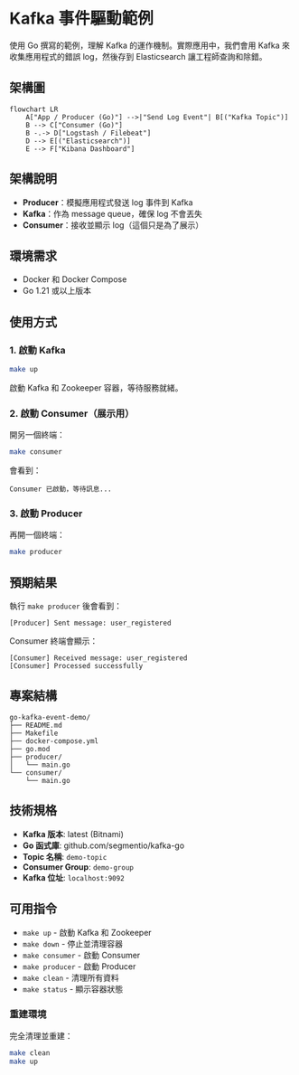 # Kafka 事件驅動範例

使用 Go 撰寫的範例，理解 Kafka 的運作機制。實際應用中，我們會用 Kafka 來收集應用程式的錯誤 log，然後存到 Elasticsearch 讓工程師查詢和除錯。

## 架構圖

```mermaid
flowchart LR
    A["App / Producer (Go)"] -->|"Send Log Event"| B[("Kafka Topic")]
    B --> C["Consumer (Go)"]
    B -.-> D["Logstash / Filebeat"]
    D --> E[("Elasticsearch")]
    E --> F["Kibana Dashboard"]
```

## 架構說明

- **Producer**：模擬應用程式發送 log 事件到 Kafka
- **Kafka**：作為 message queue，確保 log 不會丟失
- **Consumer**：接收並顯示 log（這個只是為了展示）

## 環境需求

- Docker 和 Docker Compose
- Go 1.21 或以上版本

## 使用方式

### 1. 啟動 Kafka

```bash
make up
```

啟動 Kafka 和 Zookeeper 容器，等待服務就緒。

### 2. 啟動 Consumer（展示用）

開另一個終端：

```bash
make consumer
```

會看到：
```
Consumer 已啟動，等待訊息...
```

### 3. 啟動 Producer

再開一個終端：

```bash
make producer
```

## 預期結果

執行 `make producer` 後會看到：

```
[Producer] Sent message: user_registered
```

Consumer 終端會顯示：

```
[Consumer] Received message: user_registered
[Consumer] Processed successfully
```

## 專案結構

```
go-kafka-event-demo/
├── README.md
├── Makefile
├── docker-compose.yml
├── go.mod
├── producer/
│   └── main.go
└── consumer/
    └── main.go
```

## 技術規格

- **Kafka 版本**: latest (Bitnami)
- **Go 函式庫**: github.com/segmentio/kafka-go
- **Topic 名稱**: `demo-topic`
- **Consumer Group**: `demo-group`
- **Kafka 位址**: `localhost:9092`

## 可用指令

- `make up` - 啟動 Kafka 和 Zookeeper
- `make down` - 停止並清理容器
- `make consumer` - 啟動 Consumer
- `make producer` - 啟動 Producer
- `make clean` - 清理所有資料
- `make status` - 顯示容器狀態

### 重建環境
完全清理並重建：
```bash
make clean
make up
```